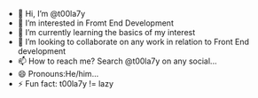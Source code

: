- 👋 Hi, I’m @t00la7y
- 👀 I’m interested in Fromt End Development
- 🌱 I’m currently learning the basics of my interest
- 💞️ I’m looking to collaborate on any work in relation to Front End development
- 📫 How to reach me? Search @t00la7y on any social...
- 😄 Pronouns:He/him...
- ⚡ Fun fact: t00la7y != lazy 

<!---
t00la7y/t00la7y is a ✨ special ✨ repository because its `README.md` (this file) appears on your GitHub profile.
You can click the Preview link to take a look at your changes.
--->
